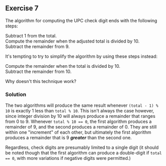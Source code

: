## Exercise 7
The algorithm for computing the UPC check digit ends with the following steps:

Subtract 1 from the total.</br>
Compute the remainder when the adjusted total is divided by 10.</br>
Subtract the remainder from 9.

It's tempting to try to simplify the algorithm by using these steps instead:

Compute the remainder when the total is divided by 10.</br>
Subtract the remainder from 10.

Why doesn't this technique work?

### Solution
The two algorithms will produce the same result whenever `(total - 1) % 10` is exactly 1 less than `total % 10`. This isn't always the case however, since integer division by 10 will always produce a remainder that ranges from 0 to 9. Whenever `total % 10 == 0`, the first algorithm produces a remainder of 9, and the second produces a remainder of 0. They are still within one "increment" of each other, but ultimately the first algorithm produces a remainder that is 9 **_greater_** than the second one.

Regardless, check digits are presumably limited to a single digit (it should be noted though that the first algorithm can produce a double-digit if `total == 0`, with more variations if negative digits were permitted.)